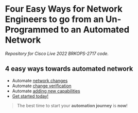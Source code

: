 # Four Easy Ways for Network Engineers to go from an Un-Programmed to an Automated Network
*Repository for Cisco Live 2022 BRKOPS-2717 code.*

## 4 easy ways towards automated network
* Automate [network changes](1_Network_Changes/README.md)
* Automate [change verification](2_Change_Verification/README.md)
* Automate [adding new capabilities](3_New_Capabilities/README.md)
* [Get started today!](4_Get_Started/README.md)

> The best time to start your **automation journey** is **now**!